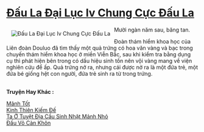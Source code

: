 <a href="https://truyenwiki.net/dau-la-dai-luc-iv-chung-cuc-dau-la.35107/" title="Đấu La Đại Lục Iv Chung Cực Đấu La"><h1>Đấu La Đại Lục Iv Chung Cực Đấu La</h1></a><div style="display:table"><img align="right" style="float: left; padding: 10px;" src="https://truyenwiki.net/a/img/str/src/35107.jpg" alt="Đấu La Đại Lục Iv Chung Cực Đấu La">Mười ngàn năm sau, băng tan.<p></p> Đoàn thám hiểm khoa học của Liên đoàn Douluo đã tìm thấy một quả trứng có hoa văn vàng và bạc trong chuyến thám hiểm khoa học ở miền Viễn Bắc, sau khi kiểm tra bằng dụng cụ thì phát hiện bên trong có dấu hiệu sinh tồn nên vội vàng mang về viện nghiên cứu để ấp. Quả trứng nở ra, nhưng cái được nở ra là một đứa trẻ, một đứa bé giống hệt con người, đứa trẻ sinh ra từ trong trứng.</div><p><br><b>Truyện Hay Khác :</b></p><a href="https://truyenwiki.net/manh-tot.35103/" alt="Mãnh Tốt">Mãnh Tốt</a><br/><a href="https://sangtacviet.wordpress.com/2020/10/22/kinh-thien-kiem-de/" alt="Kinh Thiên Kiếm Đế">Kinh Thiên Kiếm Đế</a><br/><a href="https://github.com/nownovels/topcv/tree/master/truyenhay/35061" alt="Ta Ở Tuyệt Địa Cầu Sinh Nhặt Mảnh Nhỏ">Ta Ở Tuyệt Địa Cầu Sinh Nhặt Mảnh Nhỏ</a><br/><a href="https://sangtacviet.wordpress.com/2020/10/22/dau-vo-can-khon/" alt="Đấu Võ Càn Khôn">Đấu Võ Càn Khôn</a><br/>